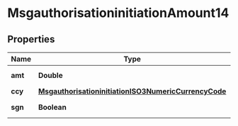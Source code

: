 

# MsgauthorisationinitiationAmount14

## Properties

Name | Type | Description | Notes
------------ | ------------- | ------------- | -------------
**amt** | **Double** | Amount value. |  [optional]
**ccy** | [**MsgauthorisationinitiationISO3NumericCurrencyCode**](MsgauthorisationinitiationISO3NumericCurrencyCode.md) |  |  [optional]
**sgn** | **Boolean** | Sign of the amount. |  [optional]



